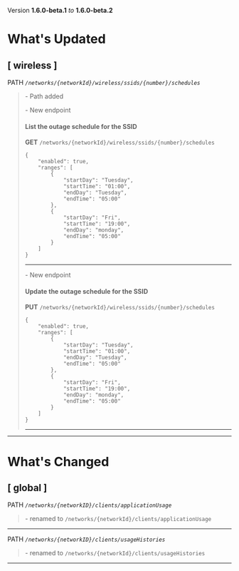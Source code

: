 Version **1.6.0-beta.1** _to_ **1.6.0-beta.2**

What's Updated
==============

\[ wireless \]
--------------

PATH _`/networks/{networkId}/wireless/ssids/{number}/schedules`_

> \- Path added  
>   
> \- New endpoint
> 
> #### List the outage schedule for the SSID
> 
> **GET** `/networks/{networkId}/wireless/ssids/{number}/schedules`  
> 
>     {
>         "enabled": true,
>         "ranges": [
>             {
>                 "startDay": "Tuesday",
>                 "startTime": "01:00",
>                 "endDay": "Tuesday",
>                 "endTime": "05:00"
>             },
>             {
>                 "startDay": "Fri",
>                 "startTime": "19:00",
>                 "endDay": "monday",
>                 "endTime": "05:00"
>             }
>         ]
>     }
> 
> * * *
> 
>   
> \- New endpoint
> 
> #### Update the outage schedule for the SSID
> 
> **PUT** `/networks/{networkId}/wireless/ssids/{number}/schedules`  
> 
>     {
>         "enabled": true,
>         "ranges": [
>             {
>                 "startDay": "Tuesday",
>                 "startTime": "01:00",
>                 "endDay": "Tuesday",
>                 "endTime": "05:00"
>             },
>             {
>                 "startDay": "Fri",
>                 "startTime": "19:00",
>                 "endDay": "monday",
>                 "endTime": "05:00"
>             }
>         ]
>     }
> 
> * * *

* * *

What's Changed
==============

\[ global \]
------------

PATH _`/networks/{networkID}/clients/applicationUsage`_

> \- renamed to `/networks/{networkId}/clients/applicationUsage`

* * *

PATH _`/networks/{networkID}/clients/usageHistories`_

> \- renamed to `/networks/{networkId}/clients/usageHistories`

* * *
